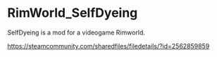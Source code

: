 # RimWorld_SelfDyeing

SelfDyeing is a mod for a videogame Rimworld.

https://steamcommunity.com/sharedfiles/filedetails/?id=2562859859
